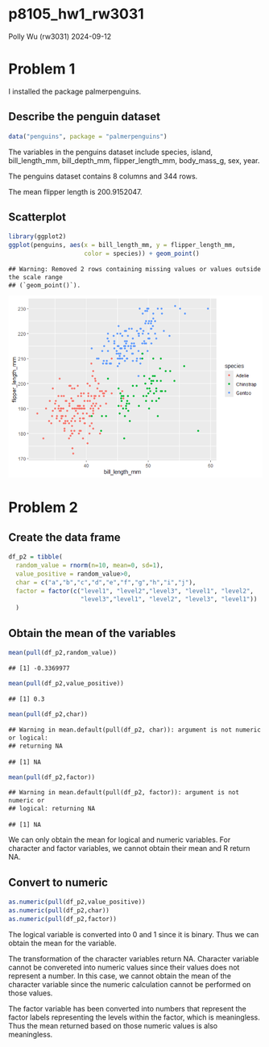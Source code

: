 p8105_hw1_rw3031
================
Polly Wu (rw3031)
2024-09-12

# Problem 1

I installed the package palmerpenguins.

## Describe the penguin dataset

``` r
data("penguins", package = "palmerpenguins")
```

The variables in the penguins dataset include species, island,
bill_length_mm, bill_depth_mm, flipper_length_mm, body_mass_g, sex,
year.

The penguins dataset contains 8 columns and 344 rows.

The mean flipper length is 200.9152047.

## Scatterplot

``` r
library(ggplot2)
ggplot(penguins, aes(x = bill_length_mm, y = flipper_length_mm, 
                     color = species)) + geom_point()
```

    ## Warning: Removed 2 rows containing missing values or values outside the scale range
    ## (`geom_point()`).

![](p8105_hw1_rw3031_files/figure-gfm/unnamed-chunk-2-1.png)<!-- -->

# Problem 2

## Create the data frame

``` r
df_p2 = tibble(
  random_value = rnorm(n=10, mean=0, sd=1),
  value_positive = random_value>0,
  char = c("a","b","c","d","e","f","g","h","i","j"),
  factor = factor(c("level1", "level2","level3", "level1", "level2", 
                    "level3","level1", "level2", "level3", "level1"))
  )
```

## Obtain the mean of the variables

``` r
mean(pull(df_p2,random_value))
```

    ## [1] -0.3369977

``` r
mean(pull(df_p2,value_positive))
```

    ## [1] 0.3

``` r
mean(pull(df_p2,char))
```

    ## Warning in mean.default(pull(df_p2, char)): argument is not numeric or logical:
    ## returning NA

    ## [1] NA

``` r
mean(pull(df_p2,factor))
```

    ## Warning in mean.default(pull(df_p2, factor)): argument is not numeric or
    ## logical: returning NA

    ## [1] NA

We can only obtain the mean for logical and numeric variables. For
character and factor variables, we cannot obtain their mean and R return
NA.

## Convert to numeric

``` r
as.numeric(pull(df_p2,value_positive))
as.numeric(pull(df_p2,char))
as.numeric(pull(df_p2,factor))
```

The logical variable is converted into 0 and 1 since it is binary. Thus
we can obtain the mean for the variable.

The transformation of the character variables return NA. Character
variable cannot be convereted into numeric values since their values
does not represent a number. In this case, we cannot obtain the mean of
the character variable since the numeric calculation cannot be performed
on those values.

The factor variable has been converted into numbers that represent the
factor labels representing the levels within the factor, which is
meaningless. Thus the mean returned based on those numeric values is
also meaningless.
